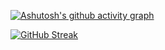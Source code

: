 [![Ashutosh's github activity graph](https://activity-graph.herokuapp.com/graph?username=FlameFate)](https://github.com/ashutosh00710/github-readme-activity-graph)

[![GitHub Streak](http://github-readme-streak-stats.herokuapp.com?user=FlameFate&theme=dark&hide_border=true&date_format=j%20M%5B%20Y%5D)](https://git.io/streak-stats)

